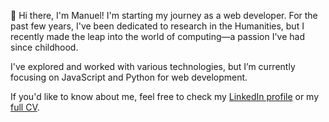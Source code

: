 👋 Hi there, I'm Manuel! I'm starting my journey as a web developer. For the past few years, I've been dedicated to research in the Humanities, but I recently made the leap into the world of computing—a passion I've had since childhood.

I've explored and worked with various technologies, but I’m currently focusing on JavaScript and Python for web development.

If you'd like to know about me, feel free to check my [LinkedIn profile](https://www.linkedin.com/in/manuel-mgn) or my [full CV](https://manuelmgn.github.io/cv/).

<!--
## Skills

- 💠 JavaScript, PHP, Java
- 🐳 Docker
-->

<!--
**manuelmgn/manuelmgn** is a ✨ _special_ ✨ repository because its `README.md` (this file) appears on your GitHub profile.

Here are some ideas to get you started:

- 🔭 I’m currently working on ...
- 🌱 I’m currently learning ...
- 👯 I’m looking to collaborate on ...
- 🤔 I’m looking for help with ...
- 💬 Ask me about ...
- 📫 How to reach me: ...
- 😄 Pronouns: ...
- ⚡ Fun fact: ...

- Programming Languages: Python, JavaScript, etc 
- Web Frameworks: React, Django, etc
- Databases: MySQL, MongoDB
- Tools & Methods: Git, Agile, TDD, etc

-->
